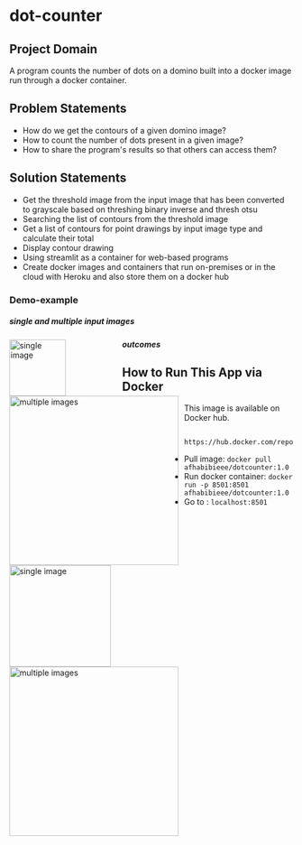 # dot-counter

## Project Domain
A program counts the number of dots on a domino built into a docker image run through a docker container.

## Problem Statements
- How do we get the contours of a given domino image?
- How to count the number of dots present in a given image?
- How to share the program's results so that others can access them?

## Solution Statements
- Get the threshold image from the input image that has been converted to grayscale based on threshing binary inverse and thresh otsu
- Searching the list of contours from the threshold image
- Get a list of contours for point drawings by input image type and calculate their total
- Display contour drawing
- Using streamlit as a container for web-based programs
- Create docker images and containers that run on-premises or in the cloud with Heroku and also store them on a docker hub

### Demo-example

##### single and multiple input images

<img src="https://drive.google.com/uc?export=view&id=1aV-2gfWaYaBvBOSNz0GW1hkXKnHWnSP-"
     alt="single image"
     style="float: left; margin-right: 100px;"
     width="100" />
<img src="https://drive.google.com/uc?export=view&id=16_RgnqYMl7foM51l1kD5eVMRUok4KpQx"
     alt="multiple images"
     style="float: left; margin-right: 10px;"
     width="300" />
     
##### outcomes

<img src="https://drive.google.com/uc?export=view&id=1Fr5BR2DnYaOegE3T24YBQIeHdltn3AZT"
     alt="single image"
     style="float: left; margin-right: 100px;"
     width="180" />
<img src="https://drive.google.com/uc?export=view&id=18XVUbH0WEEnYU3DHxY-HAtZ7riEbtnte"
     alt="multiple images"
     style="float: left; margin-right: 10px;"
     width="300" />
     
## How to Run This App via Docker
This image is available on Docker hub.
```
 https://hub.docker.com/repository/docker/afhabibieee/dotcounter
```
- Pull image: `docker pull afhabibieee/dotcounter:1.0`
- Run docker container: `docker run -p 8501:8501 afhabibieee/dotcounter:1.0`
- Go to : `localhost:8501`
